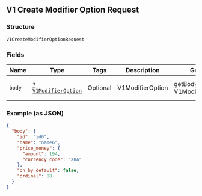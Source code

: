 ## V1 Create Modifier Option Request

### Structure

`V1CreateModifierOptionRequest`

### Fields

| Name | Type | Tags | Description | Getter | Setter |
|  --- | --- | --- | --- | --- | --- |
| `body` | [`?V1ModifierOption`](/doc/models/v1-modifier-option.md) | Optional | V1ModifierOption | getBody(): ?V1ModifierOption | setBody(?V1ModifierOption body): void |

### Example (as JSON)

```json
{
  "body": {
    "id": "id6",
    "name": "name6",
    "price_money": {
      "amount": 194,
      "currency_code": "XBA"
    },
    "on_by_default": false,
    "ordinal": 88
  }
}
```

